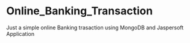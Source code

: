 # Online_Banking_Transaction


Just a simple online Banking trasaction using MongoDB and Jaspersoft Application